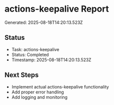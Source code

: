 # actions-keepalive Report

Generated: 2025-08-18T14:20:13.523Z

## Status
- Task: actions-keepalive
- Status: Completed
- Timestamp: 2025-08-18T14:20:13.523Z

## Next Steps
- Implement actual actions-keepalive functionality
- Add proper error handling
- Add logging and monitoring
